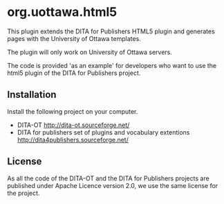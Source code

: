 org.uottawa.html5
=================

This plugin extends the DITA for Publishers HTML5 plugin and generates pages with the University of Ottawa templates.

The plugin will only work on University of Ottawa servers.

The code is provided 'as an example' for developers who want to use the html5 plugin
of the DITA for Publishers project.


Installation
------------
Install the following project on your computer.

* DITA-OT http://dita-ot.sourceforge.net/
* DITA for publishers set of plugins and vocabulary extentions http://dita4publishers.sourceforge.net/


License
-------
As all the code of the DITA-OT and the DITA for Publishers projects are published under Apache Licence version 2.0, we use the same license for the project.

